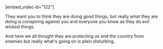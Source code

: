 [embed_video id="122"]

They want you to think they are doing good things, but really what they are doing is conspiring against you and everyone you know as they do evil wicked things.

And here we all thought they are protecting us and the country from enemies but really what's going on is plain disturbing.
